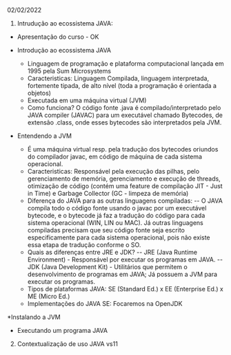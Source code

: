  02/02/2022
1) Intrudução ao ecossistema JAVA:
 
* Apresentação do curso - OK
     
* Introdução ao ecossistema JAVA
   -  Linguagem de programação e plataforma computacional lançada em 1995 pela Sum Microsystems
   - Caracteristicas: Linguagem Compilada, linguagem interpretada, fortemente tipada, de alto nível (toda a programação é orientada a objetos)
   - Executada em uma máquina virtual (JVM)
   - Como funciona? O código fonte .java é compilado/interpretado pelo JAVA compiler (JAVAC) para um executável chamado Bytecodes, de extensão .class,  onde esses bytecodes são interpretados pela JVM.      
* Entendendo a JVM
   - É uma máquina virtual resp. pela tradução dos bytecodes oriundos do compilador javac, em código de máquina de cada sistema operacional. 
   - Caracteristicas: Responsável pela execução das pilhas, pelo gerenciamento de memória, gerenciamento e execução de threads, otimização de código (contém uma feature de compilação JIT - Just in Time) e Garbage Collector (GC - limpeza de memória)
   - Diferença do JAVA para as outras linguagens compiladas: 
   -- O JAVA compila todo o código fonte usando o javac por um executável bytecode, e o bytecode já faz a tradução do código para cada sistema operacional (WIN, LIN ou MAC). Já outras linguagens compiladas precisam que seu código fonte seja escrito especificamente para cada sistema operacional, pois não existe essa etapa de tradução conforme o SO. 
    - Quais as diferenças entre JRE e JDK?
    -- JRE (Java Runtime Environment) - Responsável por executar os programas em JAVA.
    -- JDK (Java Development Kit) - Utilitários que permitem o desenvolvimento de programas em JAVA; Já possuem a JVM para executar os programas. 
    - Tipos de plataformas JAVA: SE (Standard Ed.) x EE (Enterprise Ed.) x ME (Micro Ed.)
    - Implementações do JAVA SE: Focaremos na OpenJDK

*Instalando a JVM

* Executando um programa JAVA

2) Contextualização de uso JAVA vs11
  